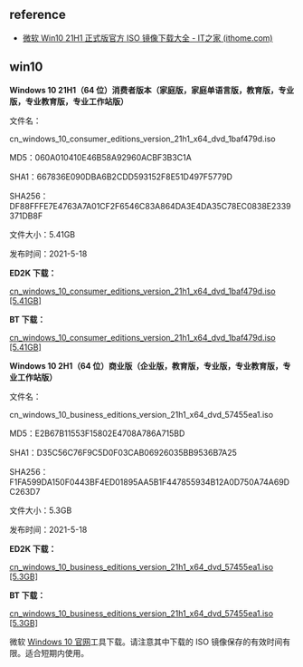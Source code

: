 ## reference 

- [微软 Win10 21H1 正式版官方 ISO 镜像下载大全 - IT之家 (ithome.com)](https://www.ithome.com/0/552/319.htm)

## win10


**Windows 10 21H1（64 位）消费者版本（家庭版，家庭单语言版，教育版，专业版，专业教育版，专业工作站版）**

文件名：

cn_windows_10_consumer_editions_version_21h1_x64_dvd_1baf479d.iso

MD5：060A010410E46B58A92960ACBF3B3C1A

SHA1：667836E090DBA6B2CDD593152F8E51D497F5779D

SHA256：DF88FFFE7E4763A7A01CF2F6546C83A864DA3E4DA35C78EC0838E2339371DB8F

文件大小：5.41GB

发布时间：2021-5-18

**ED2K 下载：**

[cn_windows_10_consumer_editions_version_21h1_x64_dvd_1baf479d.iso [5.41GB]](ed2k://|file|cn_windows_10_consumer_editions_version_21h1_x64_dvd_1baf479d.iso|5807677440|E53960C7CAD323F60442A8AB9C269C2E|/)

**BT 下载：**

[cn_windows_10_consumer_editions_version_21h1_x64_dvd_1baf479d.iso [5.41GB]](magnet:?xt=urn:btih:D6ED0CA62352B3D61EB1EC921596F030D866473C&dn=cn_windows_10_consumer_editions_version_21h1_x64_dvd_1baf479d.iso&xl=5807677440)

**Windows 10 2H1（64 位）商业版（企业版，教育版，专业版，专业教育版，专业工作站版）**

文件名：

cn_windows_10_business_editions_version_21h1_x64_dvd_57455ea1.iso

MD5：E2B67B11553F15802E4708A786A715BD

SHA1：D35C56C76F9C5D0F03CAB06926035BB9536B7A25

SHA256：F1FA599DA150F0443BF4ED01895AA5B1F447855934B12A0D750A74A69DC263D7

文件大小：5.3GB

发布时间：2021-5-18

**ED2K 下载：**

[cn_windows_10_business_editions_version_21h1_x64_dvd_57455ea1.iso [5.3GB]](ed2k://|file|cn_windows_10_business_editions_version_21h1_x64_dvd_57455ea1.iso|5693655040|68EB323345DC095D367A19CB3A22342C|/)

**BT 下载：**

[cn_windows_10_business_editions_version_21h1_x64_dvd_57455ea1.iso [5.3GB]](magnet:?xt=urn:btih:B89754FB4C85AF6435760D3ECF047DC3C3C701B6&dn=cn_windows_10_business_editions_version_21h1_x64_dvd_57455ea1.iso&xl=5693655040)

微软 [Windows 10 官网](https://www.microsoft.com/zh-cn/software-download/windows10)工具下载。请注意其中下载的 ISO 镜像保存的有效时间有限。适合短期内使用。
